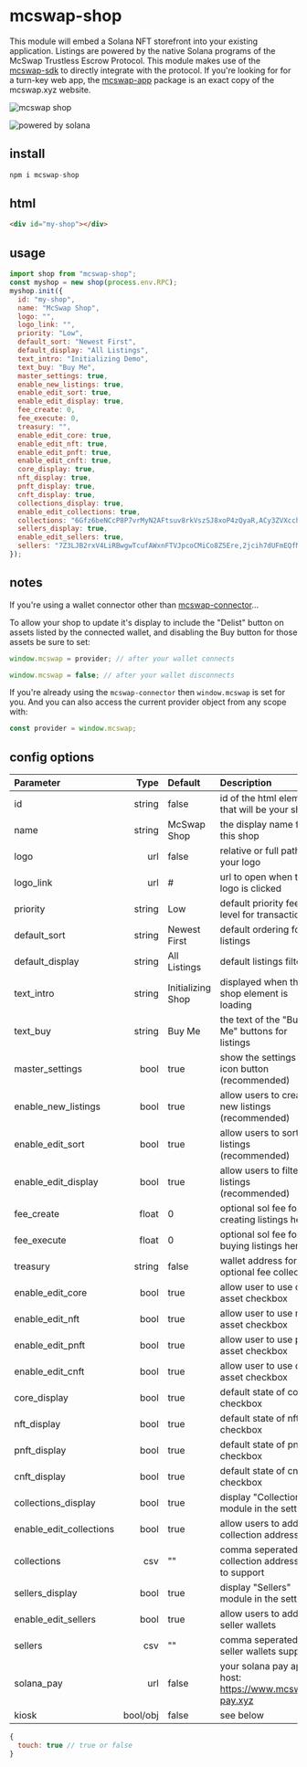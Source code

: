 # mcswap-shop
This module will embed a Solana NFT storefront into your existing application. Listings are powered by the native Solana programs of the McSwap Trustless Escrow Protocol. This module makes use of the [mcswap-sdk](https://github.com/SolDapper/mcswap-sdk) to directly integrate with the protocol. If you're looking for for a turn-key web app, the [mcswap-app](https://github.com/SolDapper/mcswap-app) package is an exact copy of the mcswap.xyz website.

![mcswap shop](https://repository-images.githubusercontent.com/944741416/ff495e7b-13c4-4692-9ec5-ac8e115229e9)

![powered by solana](https://cd6na2lma222gpigviqcpr5n7uewgxd7uhockofelflsuaop7oiq.arweave.net/EPzQaWwGtaM9BqogJ8et_QljXH-h3CU4pFlXKgHP-5E)

## install
```javascript
npm i mcswap-shop
```

## html
```html
<div id="my-shop"></div>
```

## usage
```javascript
import shop from "mcswap-shop";
const myshop = new shop(process.env.RPC);
myshop.init({
  id: "my-shop",
  name: "McSwap Shop",
  logo: "",
  logo_link: "",
  priority: "Low",
  default_sort: "Newest First",
  default_display: "All Listings",
  text_intro: "Initializing Demo",
  text_buy: "Buy Me",
  master_settings: true,
  enable_new_listings: true,
  enable_edit_sort: true,
  enable_edit_display: true,
  fee_create: 0,
  fee_execute: 0,
  treasury: "",
  enable_edit_core: true,
  enable_edit_nft: true,
  enable_edit_pnft: true,
  enable_edit_cnft: true,
  core_display: true,
  nft_display: true,
  pnft_display: true,
  cnft_display: true,
  collections_display: true,
  enable_edit_collections: true,
  collections: "6Gfz6beNCcP8P7vrMyN2AFtsuv8rkVszSJ8xoP4zQyaR,ACy3ZVXcch8mZXUtRVqsJfa2DhFHxnUJpBb4oeN9tZsX,BL8ocmGmaEiM73JYjAAhgAmHPbtuY3CThYem9g4N5PqQ,BTJPWLW7DLQWpm2TNNEByAM5a1E1AGJp4h43czo9YBLc,Cq2BNRoE5RqyqSmACDQLx4ivp3MgmePwd2mdroZ5hmom,H3mnaqNFFNwqRfEiWFsRTgprCvG4tYFfmNezGEVnaMuQ",
  sellers_display: true,
  enable_edit_sellers: true,
  sellers: "7Z3LJB2rxV4LiRBwgwTcufAWxnFTVJpcoCMiCo8Z5Ere,2jcih7dUFmEQfMUXQQnL2Fkq9zMqj4jwpHqvRVe3gGLL",
});
```

## notes
If you're using a wallet connector other than [mcswap-connector](https://github.com/SolDapper/mcswap-connector)...

To allow your shop to update it's display to include the "Delist" button on assets listed by the connected wallet, and disabling the Buy button for those assets be sure to set:
```javascript
window.mcswap = provider; // after your wallet connects
```
```javascript
window.mcswap = false; // after your wallet disconnects
```

If you're already using the `mcswap-connector` then `window.mcswap` is set for you. And you can also access the current provider object from any scope with:
```javascript
const provider = window.mcswap;
```

## config options

| **Parameter**         |    **Type**     |      **Default**      | **Description**                           |
| :-----------------------|----------------:|:----------------------|:--------------------------------------------------------- |
| id                      | string          |  false                |  id of the html element that will be your shop            |
| name                    | string          |  McSwap Shop          |  the display name for this shop                           |
| logo                    | url             |  false                |  relative or full path to your logo                       |
| logo_link               | url             |  #                    |  url to open when the logo is clicked                     |
| priority                | string          |  Low                  |  default priority fee level for transactions              |
| default_sort            | string          |  Newest First         |  default ordering for listings                            |
| default_display         | string          |  All Listings         |  default listings filter                                  |
| text_intro              | string          |  Initializing Shop    |  displayed when the shop element is loading               |
| text_buy                | string          |  Buy Me               |  the text of the "Buy Me" buttons for listings            |
| master_settings         | bool            |  true                 |  show the settings gear icon button (recommended)         |
| enable_new_listings     | bool            |  true                 |  allow users to create new listings (recommended)         |
| enable_edit_sort        | bool            |  true                 |  allow users to sort listings (recommended)               |
| enable_edit_display     | bool            |  true                 |  allow users to filter listings (recommended)             |
| fee_create              | float           |  0                    |  optional sol fee for creating listings here              |
| fee_execute             | float           |  0                    |  optional sol fee for buying listings here                |
| treasury                | string          |  false                |  wallet address for optional fee collection               |
| enable_edit_core        | bool            |  true                 |  allow user to use core asset checkbox                    |
| enable_edit_nft         | bool            |  true                 |  allow user to use nft asset checkbox                     |
| enable_edit_pnft        | bool            |  true                 |  allow user to use pnft asset checkbox                    |
| enable_edit_cnft        | bool            |  true                 |  allow user to use cnft asset checkbox                    |
| core_display            | bool            |  true                 |  default state of core checkbox                           |
| nft_display             | bool            |  true                 |  default state of nft checkbox                            |
| pnft_display            | bool            |  true                 |  default state of pnft checkbox                           |
| cnft_display            | bool            |  true                 |  default state of cnft checkbox                           |
| collections_display     | bool            |  true                 |  display "Collections" module in the settings             |
| enable_edit_collections | bool            |  true                 |  allow users to add collection addresses                  |
| collections             | csv             |  ""                   |  comma seperated collection addresses to support          |
| sellers_display         | bool            |  true                 |  display "Sellers" module in the settings                 |
| enable_edit_sellers     | bool            |  true                 |  allow users to add seller wallets                        |
| sellers                 | csv             |  ""                   |  comma seperated seller wallets support                   |
| solana_pay              | url             |  false                |  your solana pay api host: https://www.mcswap-pay.xyz     |
| kiosk                   | bool/obj        |  false                |  see below                                                |
```javascript
{
  touch: true // true or false
}
```